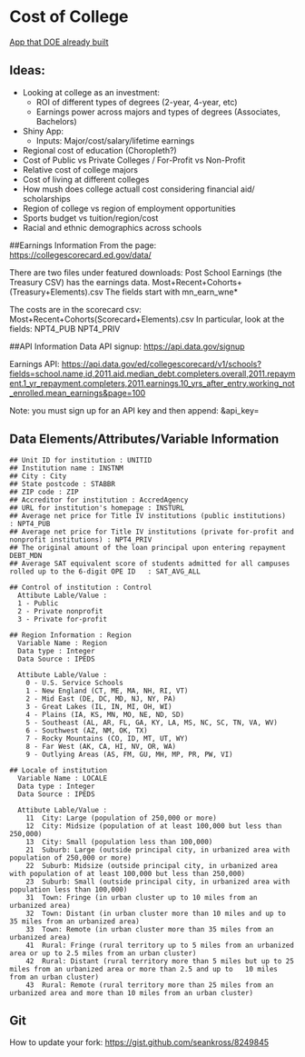 # Cost of College

[App that DOE already built](https://collegescorecard.ed.gov/)

## Ideas:

- Looking at college as an investment:
  - ROI of different types of degrees (2-year, 4-year, etc)
  - Earnings power across majors and types of degrees (Associates, Bachelors)
- Shiny App:
  - Inputs: Major/cost/salary/lifetime earnings
- Regional cost of education (Choropleth?)
- Cost of Public vs Private Colleges / For-Profit vs Non-Profit
- Relative cost of college majors
- Cost of living at different colleges
- How mush does college actuall cost considering financial aid/ scholarships
- Region of college vs region of employment opportunities
- Sports budget vs tuition/region/cost
- Racial and ethnic demographics across schools


##Earnings Information
From the page:
https://collegescorecard.ed.gov/data/

There are two files under featured downloads:
Post School Earnings (the Treasury CSV) has the earnings data.
Most+Recent+Cohorts+(Treasury+Elements).csv
The fields start with mn_earn_wne*

The costs are in the scorecard csv:
Most+Recent+Cohorts(Scorecard+Elements).csv
In particular, look at the fields:
NPT4_PUB
NPT4_PRIV


##API Information 
Data API signup:
https://api.data.gov/signup

Earnings API:
https://api.data.gov/ed/collegescorecard/v1/schools?fields=school.name,id,2011.aid.median_debt.completers.overall,2011.repayment.1_yr_repayment.completers,2011.earnings.10_yrs_after_entry.working_not_enrolled.mean_earnings&page=100

Note: you must sign up for an API key and then append:
&api_key=<value>

## Data Elements/Attributes/Variable Information

```
## Unit ID for institution : UNITID
## Institution name : INSTNM
## City : City
## State postcode : STABBR
## ZIP code : ZIP
## Accreditor for institution : AccredAgency
## URL for institution's homepage : INSTURL
## Average net price for Title IV institutions (public institutions)  : NPT4_PUB
## Average net price for Title IV institutions (private for-profit and nonprofit institutions) : NPT4_PRIV
## The original amount of the loan principal upon entering repayment	DEBT_MDN				
## Average SAT equivalent score of students admitted for all campuses rolled up to the 6-digit OPE ID	: SAT_AVG_ALL

## Control of institution : Control
  Attibute Lable/Value :
  1	- Public
  2	- Private nonprofit
  3	- Private for-profit

## Region Information : Region
  Variable Name : Region
  Data type : Integer
  Data Source : IPEDS

  Attibute Lable/Value :
    0 - U.S. Service Schools
    1 - New England (CT, ME, MA, NH, RI, VT)
    2 - Mid East (DE, DC, MD, NJ, NY, PA)
    3 - Great Lakes (IL, IN, MI, OH, WI)
    4 - Plains (IA, KS, MN, MO, NE, ND, SD)
    5 - Southeast (AL, AR, FL, GA, KY, LA, MS, NC, SC, TN, VA, WV)
    6 - Southwest (AZ, NM, OK, TX)
    7 - Rocky Mountains (CO, ID, MT, UT, WY)
    8 - Far West (AK, CA, HI, NV, OR, WA)
    9 - Outlying Areas (AS, FM, GU, MH, MP, PR, PW, VI)

## Locale of institution
  Variable Name : LOCALE
  Data type : Integer
  Data Source : IPEDS
  
  Attibute Lable/Value :
    11	City: Large (population of 250,000 or more)
    12	City: Midsize (population of at least 100,000 but less than 250,000)
    13	City: Small (population less than 100,000)
    21	Suburb: Large (outside principal city, in urbanized area with population of 250,000 or more)
    22	Suburb: Midsize (outside principal city, in urbanized area with population of at least 100,000 but less than 250,000)
    23	Suburb: Small (outside principal city, in urbanized area with population less than 100,000)
    31	Town: Fringe (in urban cluster up to 10 miles from an urbanized area)
    32	Town: Distant (in urban cluster more than 10 miles and up to 35 miles from an urbanized area)
    33	Town: Remote (in urban cluster more than 35 miles from an urbanized area)
    41	Rural: Fringe (rural territory up to 5 miles from an urbanized area or up to 2.5 miles from an urban cluster)
    42	Rural: Distant (rural territory more than 5 miles but up to 25 miles from an urbanized area or more than 2.5 and up to   10 miles from an urban cluster)
    43	Rural: Remote (rural territory more than 25 miles from an urbanized area and more than 10 miles from an urban cluster)

```

## Git

How to update your fork: https://gist.github.com/seankross/8249845
